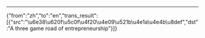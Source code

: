 ---
{"from":"zh","to":"en","trans_result":[{"src":"\u6e38\u620f\u5c0f\u4f20\u4e09\u521b\u4e1a\u4e4b\u8def","dst":"A three game road of entrepreneurship"}]}